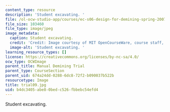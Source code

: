 ```yaml
---
content_type: resource
description: 'Student excavating. '
file: /ol-ocw-studio-app/courses/ec-s06-design-for-demining-spring-2007/b4dc3405abe80bedc526fbbebc54efd4_trial09.jpg
file_size: 103460
file_type: image/jpeg
image_metadata:
  caption: Student excavating.
  credit: 'Credit: Image courtesy of MIT OpenCourseWare, course staff, and students.'
  image-alt: 'Student excavating. '
learning_resource_types: []
license: https://creativecommons.org/licenses/by-nc-sa/4.0/
ocw_type: OCWImage
parent_title: Manual Demining Trial
parent_type: CourseSection
parent_uid: 674a24dd-0288-6dc8-72f2-b090037b522b
resourcetype: Image
title: trial09.jpg
uid: b4dc3405-abe8-0bed-c526-fbbebc54efd4
---
```

Student excavating. 